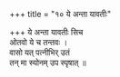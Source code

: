 +++
title = "१० ये अन्ता यावतीः"

+++
ये अन्ता यावतीः सिच  
ओतवो ये च तन्तवः ।  
वासो यत् पत्नीभिर् उतं  
तन् मा स्योनम् उप स्पृषात् ॥